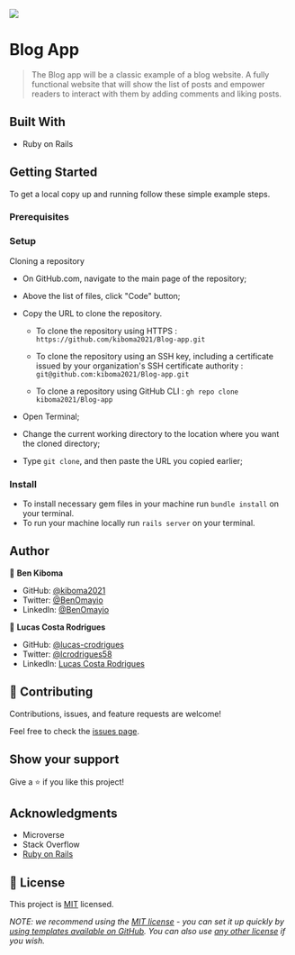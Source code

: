 ![](https://img.shields.io/badge/Microverse-blueviolet)

# Blog App

> The Blog app will be a classic example of a blog website. A fully functional website that will show the list of posts and empower readers to interact with them by adding comments and liking posts.

## Built With

- Ruby on Rails

## Getting Started

To get a local copy up and running follow these simple example steps.

### Prerequisites

### Setup

Cloning a repository

- On GitHub.com, navigate to the main page of the repository;

- Above the list of files, click "Code" button;

- Copy the URL to clone the repository.

  - To clone the repository using HTTPS : `https://github.com/kiboma2021/Blog-app.git`

  - To clone the repository using an SSH key, including a certificate issued by your organization's SSH certificate authority : `git@github.com:kiboma2021/Blog-app.git`

  - To clone a repository using GitHub CLI : `gh repo clone kiboma2021/Blog-app`

- Open Terminal;

- Change the current working directory to the location where you want the cloned directory;

- Type `git clone`, and then paste the URL you copied earlier;

### Install

- To install necessary gem files in your machine run `bundle install` on your terminal.
- To run your machine locally run `rails server` on your terminal.

## Author

👤 **Ben Kiboma**

- GitHub: [@kiboma2021](https://github.com/kiboma2021)
- Twitter: [@BenOmayio](https://twitter.com/omayiobenj)
- LinkedIn: [@BenOmayio](https://www.linkedin.com/in/ben-kiboma/)

👤 **Lucas Costa Rodrigues**

- GitHub: [@lucas-crodrigues](https://github.com/lucas-crodrigues)
- Twitter: [@lcrodrigues58](https://twitter.com/lcrodrigues58)
- LinkedIn: [Lucas Costa Rodrigues](https://www.linkedin.com/in/lucascostarodrigues/)

## 🤝 Contributing

Contributions, issues, and feature requests are welcome!

Feel free to check the [issues page](../../issues/).

## Show your support

Give a ⭐️ if you like this project!

## Acknowledgments

- Microverse
- Stack Overflow
- [Ruby on Rails](https://rubyonrails.org/)

## 📝 License

This project is [MIT](./LICENSE) licensed.

_NOTE: we recommend using the [MIT license](https://choosealicense.com/licenses/mit/) - you can set it up quickly by [using templates available on GitHub](https://docs.github.com/en/communities/setting-up-your-project-for-healthy-contributions/adding-a-license-to-a-repository). You can also use [any other license](https://choosealicense.com/licenses/) if you wish._
